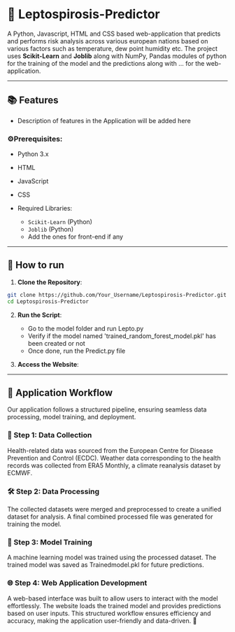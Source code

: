 # 🦠 Leptospirosis-Predictor
A Python, Javascript, HTML and CSS based web-application that predicts and performs risk analysis across various european nations based on various factors such as temperature, dew point humidity etc. The project uses **Scikit-Learn** and **Joblib** along with NumPy, Pandas modules of python for the training of the model and the predictions along with ... for the web-application.

---

## 📚 Features
- Description of features in the Application will be added here

### ⚙️Prerequisites:

- Python 3.x
- HTML
- JavaScript
- CSS

- Required Libraries:
    - `Scikit-Learn`  (Python)
    - `Joblib` (Python)
    - Add the ones for front-end if any




---

##  🔧 How to run
1. **Clone the Repository**:

```bash
git clone https://github.com/Your_Username/Leptospirosis-Predictor.git
cd Leptospirosis-Predictor
```

2. **Run the Script**:
    - Go to the model folder and run Lepto.py
    - Verify if the model named 'trained_random_forest_model.pkl' has been created or not
    - Once done, run the Predict.py file

3. **Access the Website**:

---

## 🔄 Application Workflow
Our application follows a structured pipeline, ensuring seamless data processing, model training, and deployment.

### 📌 Step 1: Data Collection
Health-related data was sourced from the European Centre for Disease Prevention and Control (ECDC).
Weather data corresponding to the health records was collected from ERA5 Monthly, a climate reanalysis dataset by ECMWF.
### 🛠️ Step 2: Data Processing
The collected datasets were merged and preprocessed to create a unified dataset for analysis.
A final combined processed file was generated for training the model.
### 🧠 Step 3: Model Training
A machine learning model was trained using the processed dataset.
The trained model was saved as Trainedmodel.pkl for future predictions.
### 🌐 Step 4: Web Application Development
A web-based interface was built to allow users to interact with the model effortlessly.
The website loads the trained model and provides predictions based on user inputs.
This structured workflow ensures efficiency and accuracy, making the application user-friendly and data-driven. 🚀
